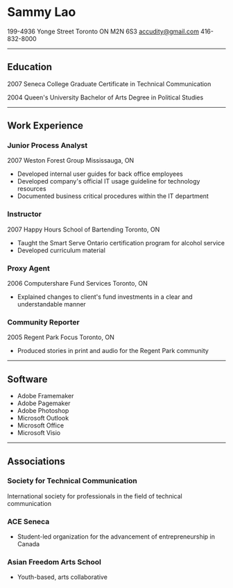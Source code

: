 # Sammy Lao #
199-4936 Yonge Street
Toronto ON M2N 6S3
accudity@gmail.com
416-832-8000
*****

## Education

2007
Seneca College
Graduate Certificate in Technical Communication


2004
Queen's University
Bachelor of Arts Degree in Political Studies
****
## Work Experience

### Junior Process Analyst

2007
Weston Forest Group
Mississauga, ON

* Developed internal user guides for back office employees
* Developed company's official IT usage guideline for technology resources
* Documented business critical procedures within the IT department

### Instructor

2007
Happy Hours School of Bartending
Toronto, ON 

* Taught the Smart Serve Ontario certification program for alcohol service
* Developed curriculum material

### Proxy Agent
2006
Computershare Fund Services
Toronto, ON

* Explained changes to client's fund investments in a clear and understandable manner

### Community Reporter
2005
Regent Park Focus
Toronto, ON

* Produced stories in print and audio for the Regent Park community

*****

## Software

* Adobe Framemaker
* Adobe Pagemaker
* Adobe Photoshop
* Microsoft Outlook
* Microsoft Office
* Microsoft Visio	

*****

## Associations
### Society for Technical Communication
International society for professionals in the field of technical communication
### ACE Seneca
* Student-led organization for the advancement of entrepreneurship in Canada
### Asian Freedom Arts School
* Youth-based, arts collaborative